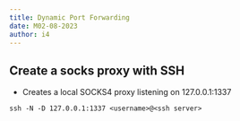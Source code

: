 ```yaml
---
title: Dynamic Port Forwarding
date: M02-08-2023
author: i4
---
```


## Create a socks proxy with SSH
- Creates a local SOCKS4 proxy listening on 127.0.0.1:1337
```
ssh -N -D 127.0.0.1:1337 <username>@<ssh server>
```

